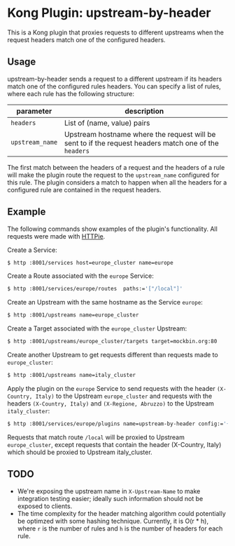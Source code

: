 Kong Plugin: upstream-by-header
====================

This is a Kong plugin that proxies requests to different upstreams when the request headers match one of the configured headers.

## Usage

upstream-by-header sends a request to a different upstream if its headers match one of the configured rules headers. You can specify a list of rules, where each rule has the following structure:

| parameter | description |
| --- | --- |
| `headers` |  List of (name, value) pairs |
| `upstream_name` |  Upstream hostname where the request will be sent to if the request headers match one of the `headers` |

The first match between the headers of a request and the headers of a rule will make the plugin route the request to the `upstream_name` configured for this rule. The plugin considers a match to happen when all the headers for a configured rule are contained in the request headers.

## Example

The following commands show examples of the plugin's functionality. All requests were made with [HTTPie](https://httpie.org).

Create a Service:

```bash
$ http :8001/services host=europe_cluster name=europe
```

Create a Route associated with the `europe` Service:

```bash
$ http :8001/services/europe/routes  paths:='["/local"]'
```

Create an Upstream with the same hostname as the Service `europe`:

```bash
$ http :8001/upstreams name=europe_cluster
```

Create a Target associated with the `europe_cluster` Upstream:

```bash
$ http :8001/upstreams/europe_cluster/targets target=mockbin.org:80
```

Create another Upstream to get requests different than requests made to `europe_cluster`:

```bash
$ http :8001/upstreams name=italy_cluster
```

Apply the plugin on the `europe` Service to send requests with the header `(X-Country, Italy)` to the Upstream `europe_cluster` and requests with the headers `(X-Country, Italy)` and `(X-Regione, Abruzzo)` to the Upstream `italy_cluster`:

```bash
$ http :8001/services/europe/plugins name=upstream-by-header config:='{"rules": [{"headers": {"X-Country":"Italy"}, "upstream_name": "europe_cluster"}, {"headers": {"X-Country": "Italy", "X-Regione": "Abruzzo"}, "upstream_name": "italy_cluster"}]}'
```

Requests that match route `/local` will be proxied to Upstream `europe_cluster`, except
requests that contain the header (X-Country, Italy) which should be proxied to Upstream
italy_cluster.

## TODO
- We're exposing the upstream name in `X-Upstream-Name` to make integration testing easier; ideally such information should not be exposed to clients.
- The time complexity for the header matching algorithm could potentially be optimzed with some hashing technique. Currently, it is O(r * h), where `r` is the number of rules and `h` is the number of headers for each rule.
